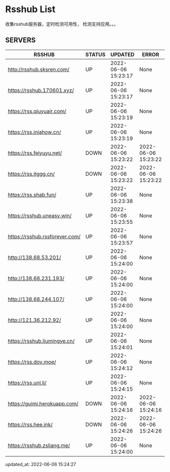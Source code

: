 # Rsshub List

收集rsshub服务器，定时检测可用性， 检测支持应用。。。


## SERVERS

|  RSSHUB   | STATUS  | UPDATED  | ERROR  | TWITTER |  
|  ----  | ----  | ----  | ----  | ---- |  
| http://rsshub.sksren.com/ | UP | 2022-06-06 15:23:17 | None |OK|  
| https://rsshub.170601.xyz/ | UP | 2022-06-06 15:23:17 | None |OK|  
| https://rss.qiuyuair.com/ | UP | 2022-06-06 15:23:19 | None ||  
| https://rss.injahow.cn/ | UP | 2022-06-06 15:23:19 | None ||  
| https://rss.feiyuyu.net/ | DOWN | 2022-06-06 15:23:22 | 2022-06-06 15:23:22 |  
| https://rss.itggg.cn/ | DOWN | 2022-06-06 15:23:22 | 2022-06-06 15:23:22 |  
| https://rss.shab.fun/ | UP | 2022-06-06 15:23:38 | None |OK|  
| https://rsshub.uneasy.win/ | UP | 2022-06-06 15:23:55 | None |OK|  
| https://rsshub.rssforever.com/ | UP | 2022-06-06 15:23:57 | None |OK|  
| http://138.68.53.201/ | UP | 2022-06-06 15:24:00 | None ||  
| http://138.68.231.193/ | UP | 2022-06-06 15:24:00 | None ||  
| http://138.68.244.107/ | UP | 2022-06-06 15:24:00 | None ||  
| http://121.36.212.92/ | UP | 2022-06-06 15:24:00 | None ||  
| https://rsshub.liumingye.cn/ | UP | 2022-06-06 15:24:01 | None ||  
| https://rss.dov.moe/ | UP | 2022-06-06 15:24:12 | None |OK|  
| https://rss.unl.li/ | UP | 2022-06-06 15:24:15 | None ||  
| https://guimi.herokuapp.com/ | DOWN | 2022-06-06 15:24:16 | 2022-06-06 15:24:16 |  
| https://rss.hee.ink/ | DOWN | 2022-06-06 15:24:26 | 2022-06-06 15:24:26 |  
| https://rsshub.zsliang.me/ | UP | 2022-06-06 15:24:00 | None |OK|  
  

updated_at: 2022-06-06 15:24:27  
